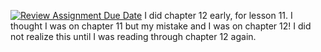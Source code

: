 [![Review Assignment Due Date](https://classroom.github.com/assets/deadline-readme-button-8d59dc4de5201274e310e4c54b9627a8934c3b88527886e3b421487c677d23eb.svg)](https://classroom.github.com/a/N3gPrse-)
I did chapter 12 early, for lesson 11. I thought I was on chapter 11 
but my mistake and I was on chapter 12! I did not realize this until I 
was reading through chapter 12 again. 